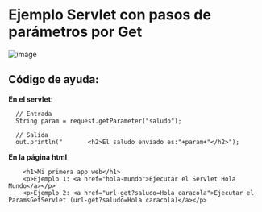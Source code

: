 # Ejemplo Servlet con pasos de parámetros por Get

![image](https://github.com/user-attachments/assets/1b69c449-e8c6-4c98-a3a4-ac0f7554de89)

## Código de ayuda:

**En el servlet:**

```
  // Entrada
  String param = request.getParameter("saludo");

  // Salida
  out.println("       <h2>El saludo enviado es:"+param+"</h2>");
```

**En la página html**

```
    <h1>Mi primera app web</h1>
    <p>Ejemplo 1: <a href="hola-mundo">Ejecutar el Servlet Hola Mundo</a></p>
    <p>Ejemplo 2: <a href="url-get?saludo=Hola caracola">Ejecutar el ParamsGetServlet (url-get?saludo=Hola caracola)</a></p>

```



